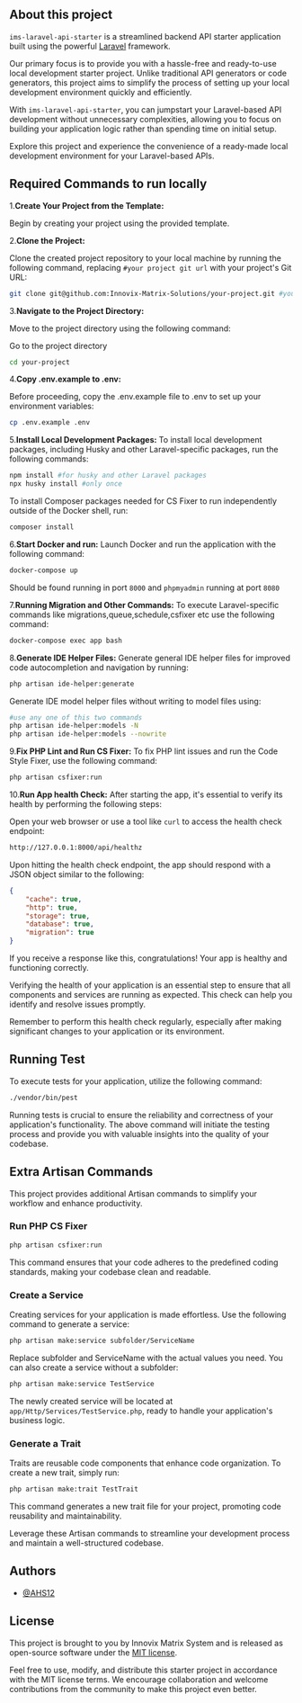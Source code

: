 ## About this project

`ims-laravel-api-starter` is a streamlined backend API starter application built using the powerful [Laravel](https://laravel.com/) framework.

Our primary focus is to provide you with a hassle-free and ready-to-use local development starter project. Unlike traditional API generators or code generators, this project aims to simplify the process of setting up your local development environment quickly and efficiently.

With `ims-laravel-api-starter`, you can jumpstart your Laravel-based API development without unnecessary complexities, allowing you to focus on building your application logic rather than spending time on initial setup.

Explore this project and experience the convenience of a ready-made local development environment for your Laravel-based APIs.

## Required Commands to run locally

1.**Create Your Project from the Template:**

Begin by creating your project using the provided template.

2.**Clone the Project:**

Clone the created project repository to your local machine by running the following command, replacing `#your project git url` with your project's Git URL:

```bash
git clone git@github.com:Innovix-Matrix-Solutions/your-project.git #your project git url
```

3.**Navigate to the Project Directory:**

Move to the project directory using the following command:

Go to the project directory

```bash
cd your-project
```

4.**Copy .env.example to .env:**

Before proceeding, copy the .env.example file to .env to set up your environment variables:

```bash
cp .env.example .env
```

5.**Install Local Development Packages:**
To install local development packages, including Husky and other Laravel-specific packages, run the following commands:

```bash
npm install #for husky and other Laravel packages
npx husky install #only once
```

To install Composer packages needed for CS Fixer to run independently outside of the Docker shell, run:

```bash
composer install
```

6.**Start Docker and run:**
Launch Docker and run the application with the following command:

```bash
docker-compose up
```

Should be found running in port `8000`
and `phpmyadmin` running at port `8080`

7.**Running Migration and Other Commands:**
To execute Laravel-specific commands like migrations,queue,schedule,csfixer etc use the following command:

```bash
docker-compose exec app bash
```

8.**Generate IDE Helper Files:**
Generate general IDE helper files for improved code autocompletion and navigation by running:

```bash
php artisan ide-helper:generate
```

Generate IDE model helper files without writing to model files using:

```bash
#use any one of this two commands
php artisan ide-helper:models -N
php artisan ide-helper:models --nowrite
```


9.**Fix PHP Lint and Run CS Fixer:**
To fix PHP lint issues and run the Code Style Fixer, use the following command:

```bash
php artisan csfixer:run
```

10.**Run App health Check:**
After starting the app, it's essential to verify its health by performing the following steps:

Open your web browser or use a tool like `curl` to access the health check endpoint:

```bash
http://127.0.0.1:8000/api/healthz
```
Upon hitting the health check endpoint, the app should respond with a JSON object similar to the following:
```json
{
    "cache": true,
    "http": true,
    "storage": true,
    "database": true,
    "migration": true
}
```

If you receive a response like this, congratulations! Your app is healthy and functioning correctly.

Verifying the health of your application is an essential step to ensure that all components and services are running as expected. This check can help you identify and resolve issues promptly.

Remember to perform this health check regularly, especially after making significant changes to your application or its environment.

## Running Test
To execute tests for your application, utilize the following command:
```bash
./vendor/bin/pest
```

Running tests is crucial to ensure the reliability and correctness of your application's functionality. The above command will initiate the testing process and provide you with valuable insights into the quality of your codebase.

## Extra Artisan Commands
This project provides additional Artisan commands to simplify your workflow and enhance productivity.

### Run PHP CS Fixer
```bash
php artisan csfixer:run
```
This command ensures that your code adheres to the predefined coding standards, making your codebase clean and readable.
### Create a Service
Creating services for your application is made effortless. Use the following command to generate a service:
```bash
php artisan make:service subfolder/ServiceName
```
Replace subfolder and ServiceName with the actual values you need. You can also create a service without a subfolder:

```bash
php artisan make:service TestService
```
The newly created service will be located at `app/Http/Services/TestService.php`, ready to handle your application's business logic.

### Generate a Trait
Traits are reusable code components that enhance code organization. To create a new trait, simply run:

```bash
php artisan make:trait TestTrait
```

This command generates a new trait file for your project, promoting code reusability and maintainability.

Leverage these Artisan commands to streamline your development process and maintain a well-structured codebase.

## Authors

-   [@AHS12](https://www.github.com/AHS12)

## License

This project is brought to you by Innovix Matrix System and is released as open-source software under the [MIT license](https://opensource.org/licenses/MIT).

Feel free to use, modify, and distribute this starter project in accordance with the MIT license terms. We encourage collaboration and welcome contributions from the community to make this project even better.


